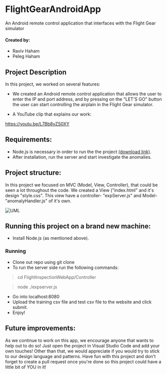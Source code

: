 # FlightGearAndroidApp
An Android remote control application that interfaces with the Flight Gear simulator 


#### Created by:
- Raviv Haham
- Peleg Haham



Project Description
-
In this project, we worked on several features:
- We created an Android remote control application that allows the user to enter the IP and port address, and by pressing on the "LET'S GO" button the user can start controlling the airplain in the Flight Gear simulator.


- A YouTube clip that explains our work: 

https://youtu.be/L7Bb8yZS0XY


## Requirements:

- Node.js is necessary in order to run the the project [(download link)](https://nodejs.org/en/).
- After installation, run the server and start investigate the anomalies.

## Project structure:

In this project we focused on MVC (Model, View, Controller), that could be seen a lot throughout the code.
We created a View ("index.html" and it's design "style.css". This view have a controller- "expServer.js" and Model- "anomalyHandler.js" of it's own.


![UML](https://imgur.com/NPSxlAi.png)

## Running this project on a brand new machine:

- Install Node.js (as mentioned above).

### Running

- Clone out repo using git clone
- To run the server side run the following commands:

>    cd FlightInspectionWebApp/Controller

>    node ./expserver.js

- Go into localhost:8080
- Upload the training csv file and test csv file to the website and click submit.
- Enjoy!


## Future improvements:

As we continue to work on this app, we encourage anyone that wants to help out to do so!
Just open the project in Visual Studio Code and add your own touches!
Other than that, we would appreciate if you would try to stick to our design language and patterns.
Have fun with this project and don't forget to create a pull request once you're done so this project could have a little bit of YOU in it!

